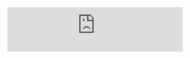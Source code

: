 


<iframe src="https://podcasters.spotify.com/pod/show/padreyrolero/embed/episodes/Podcast-exprs-e24nhrh" height="102px" width="400px" frameborder="0" scrolling="no"></iframe>
